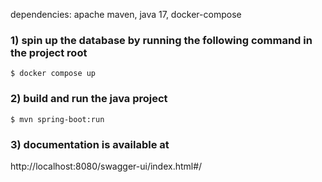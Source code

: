 dependencies: apache maven, java 17, docker-compose

### 1) spin up the database by running the following command in the project root
```shell
$ docker compose up
```

### 2) build and run the java project
```shell
$ mvn spring-boot:run
```
### 3) documentation is available at
http://localhost:8080/swagger-ui/index.html#/

